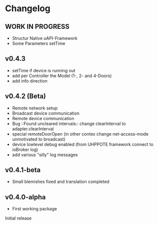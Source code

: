 # Changelog

<!--
    Placeholder for the next version (at the beginning of the line):
    ## **WORK IN PROGRESS**
-->

## **WORK IN PROGRESS**

-   Structur Native uAPI-Framework
-   Some Parameters setTime

## v0.4.3
* setTime if device is running out
* add per Controller the Model (1-, 2- and 4-Doors)
* add info direction

## v0.4.2 (Beta)
* Remote network setup
* Broadcast device communication
* Remote device communication
* Bug ::Found uncleared intervals:: change clearInterval to adapter.clearInterval
* special remoteDoorOpen (in other contex change net-access-mode unmotivated to broadcast)
* device lowlevel debug enabled (from UHPPOTE framework connect to ioBroker log)
* add various "silly" log messages

## v0.4.1-beta
* Small blemishes fixed and translation completed

## v0.4.0-alpha
* First working package

Initial release